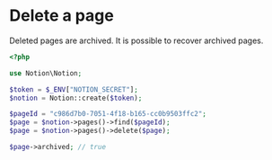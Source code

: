 # Delete a page

Deleted pages are archived. It is possible to recover archived pages.

```php
<?php

use Notion\Notion;

$token = $_ENV["NOTION_SECRET"];
$notion = Notion::create($token);

$pageId = "c986d7b0-7051-4f18-b165-cc0b9503ffc2";
$page = $notion->pages()->find($pageId);
$page = $notion->pages()->delete($page);

$page->archived; // true
```